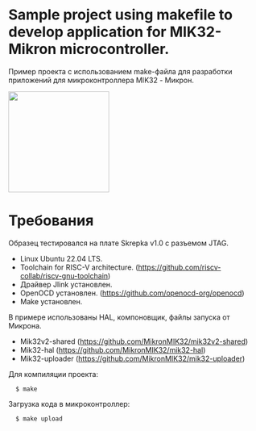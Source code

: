 # Sample project using makefile to develop application for MIK32-Mikron microcontroller.
Пример проекта с использованием make-файла для разработки приложений для микроконтроллера MIK32 - Микрон.

<img src="https://github.com/user-attachments/assets/b5e021a9-604f-45d6-a489-c911cb6e1dfc" width="200">


# Требования
Образец тестировался на плате Skrepka v1.0 с разъемом JTAG.

+ Linux Ubuntu 22.04 LTS. 
+ Toolchain for RISC-V architecture. (https://github.com/riscv-collab/riscv-gnu-toolchain)
+ Драйвер Jlink установлен.
+ OpenOCD установлен. (https://github.com/openocd-org/openocd)
+ Make установлен. 

В примере использованы HAL, компоновщик, файлы запуска от Микрона.

+ Mik32v2-shared (https://github.com/MikronMIK32/mik32v2-shared)
+ Mik32-hal (https://github.com/MikronMIK32/mik32-hal)
+ Mik32-uploader (https://github.com/MikronMIK32/mik32-uploader)

Для компиляции проекта: 
```
  $ make
```


Загрузка кода в микроконтроллер:
```
  $ make upload
```
